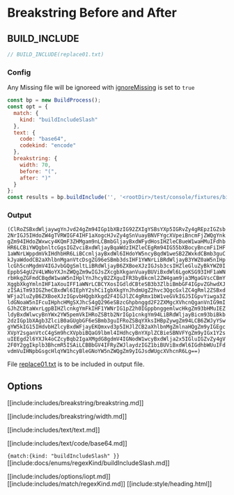 # Breakstring Before and After

## BUILD_INCLUDE

```js
// BUILD_INCLUDE(replace01.txt)
```

### Config

Any Missing file will be ignoreed with [ignoreMissing](/build-include/pages/Docs/Main/Options/ignoreMissing/index.html) is set to `true`

````js
const bp = new BuildProcess();
const opt = {
  match: {
    kind: "buildIncludeSlash"
  },
  text: {
    code: "base64",
    codekind: "encode"
  },
  breakstring: {
    width: 70,
    before: "(",
    after: ")"
  }
};
const results = bp.buildInclude('', '<rootDir>/test/console/fixtures/bi-replace99.txt', opt);
````

### Output

```text
(ClRoZSBxdWljaywgYnJvd24gZm94IGp1bXBzIG92ZXIgYSBsYXp5IGRvZy4gREpzIGZsb
2NrIGJ5IHdoZW4gTVRWIGF4IHF1aXogcHJvZy4gSnVuayBNVFYgcXVpeiBncmFjZWQgYnk
gZm94IHdoZWxwcy4KQmF3ZHMgam9nLCBmbGljayBxdWFydHosIHZleCBueW1waHMuIFdhb
HR6LCBiYWQgbnltcGgsIGZvciBxdWljayBqaWdzIHZleCEgRm94IG55bXBocyBncmFiIHF
1aWNrLWppdmVkIHdhbHR6LiBCcmljayBxdWl6IHdoYW5ncyBqdW1weSB2ZWxkdCBmb3guC
kJyaWdodCB2aXhlbnMganVtcDsgZG96eSBmb3dsIHF1YWNrLiBRdWljayB3YWZ0aW5nIHp
lcGh5cnMgdmV4IGJvbGQgSmltLiBRdWljayB6ZXBoeXJzIGJsb3csIHZleGluZyBkYWZ0I
EppbS4gU2V4LWNoYXJnZWQgZm9wIGJsZXcgbXkganVuayBUViBxdWl6LgoKSG93IHF1aWN
rbHkgZGFmdCBqdW1waW5nIHplYnJhcyB2ZXguIFR3byBkcml2ZW4gam9ja3MgaGVscCBmY
XggbXkgYmlnIHF1aXouIFF1aWNrLCBCYXosIGdldCBteSB3b3ZlbiBmbGF4IGpvZGhwdXJ
zISAiTm93IGZheCBxdWl6IEphY2shCiIgbXkgYnJhdmUgZ2hvc3QgcGxlZC4gRml2ZSBxd
WFja2luZyB6ZXBoeXJzIGpvbHQgbXkgd2F4IGJlZC4gRmx1bW1veGVkIGJ5IGpvYiwga3Z
ldGNoaW5nIFcuIHphcHMgSXJhcS4gQ296eSBzcGhpbnggd2F2ZXMgcXVhcnQganVnIG9mI
GJhZCBtaWxrLgpBIHZlcnkgYmFkIHF1YWNrIG1pZ2h0IGppbnggemlwcHkgZm93bHMuIEZ
ldyBxdWlwcyBnYWx2YW5pemVkIHRoZSBtb2NrIGp1cnkgYm94LiBRdWljayBicm93biBkb
2dzIGp1bXAgb3ZlciB0aGUgbGF6eSBmb3guIFRoZSBqYXksIHBpZywgZm94LCB6ZWJyYSw
gYW5kIG15IHdvbHZlcyBxdWFjayEKQmxvd3p5IHJlZCB2aXhlbnMgZmlnaHQgZm9yIGEgc
XVpY2sganVtcC4gSm9hcXVpbiBQaG9lbml4IHdhcyBnYXplZCBieSBNVFYgZm9yIGx1Y2s
uIEEgd2l6YXJk4oCZcyBqb2IgaXMgdG8gdmV4IGNodW1wcyBxdWlja2x5IGluIGZvZy4gV
2F0Y2ggIkplb3BhcmR5ISAiLCBBbGV4IFRyZWJlaydzIGZ1biBUViBxdWl6IGdhbWUuIFd
vdmVuIHNpbGsgcHlqYW1hcyBleGNoYW5nZWQgZm9yIGJsdWUgcXVhcnR6Lg==)
```

File [replace01.txt](replacements/replace01.txt.html) is to be included in output file.

## Options

[[include:includes/breakstring/breakstring.md]]

[[include:includes/breakstring/width.md]]

[[include:includes/text/text.md]]

[[include:includes/text/code/base64.md]]

`{match:{kind: "buildIncludeSlash" }}`  
[[include:docs/enums/regexKind/buildIncludeSlash.md]]

[[include:includes/options/iopt.md]]
[[include:includes/match/regexKind.md]]
[[include:style/heading.html]]